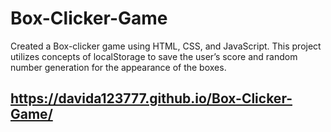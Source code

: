 # Box-Clicker-Game
Created a Box-clicker game using HTML, CSS, and JavaScript. This project utilizes concepts of localStorage to save the user’s score and random number generation for the appearance of the boxes.
## https://davida123777.github.io/Box-Clicker-Game/
